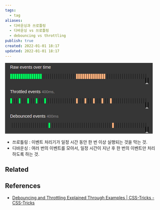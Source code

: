 ```yaml
---
tags:
  - tag
aliases:
  - 디바운싱과 쓰로틀링
  - 디바운싱 vs 쓰로틀링
  - debouncing vs throttling
publish: true
created: 2022-01-01 18:17
updated: 2022-01-01 18:17
---
```


![debounce-vs-throttle.png](./images/debounce-vs-throttle.png)

- 쓰로틀링 : 이벤트 처리기가 일정 시간 동안 한 번 이상 실행되는 것을 막는 것.
- 디바운싱 : 여러 번의 이벤트를 모아서, 일정 시간이 지난 후 한 번의 이벤트만 처리하도록 하는 것.

## Related

## References

- [Debouncing and Throttling Explained Through Examples | CSS-Tricks - CSS-Tricks](https://css-tricks.com/debouncing-throttling-explained-examples/)

